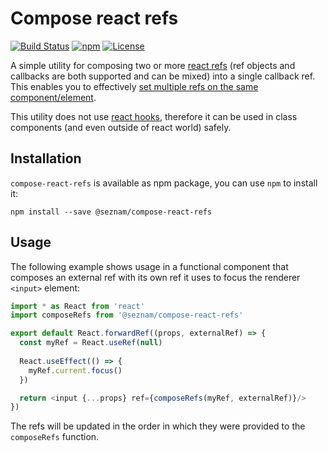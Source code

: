 # Compose react refs

[![Build Status](https://travis-ci.org/seznam/compose-react-refs.svg?branch=master)](https://travis-ci.org/seznam/compose-react-refs)
[![npm](https://img.shields.io/npm/v/@seznam/compose-react-refs.svg)](https://www.npmjs.com/package/@seznam/compose-react-refs)
[![License](https://img.shields.io/npm/l/@seznam/compose-react-refs.svg)](LICENSE)

A simple utility for composing two or more
[react refs](https://reactjs.org/docs/refs-and-the-dom.html) (ref objects and
callbacks are both supported and can be mixed) into a single callback ref. This
enables you to effectively
[set multiple refs on the same component/element](https://github.com/facebook/react/issues/13029).

This utility does not use
[react hooks](https://reactjs.org/docs/hooks-intro.html), therefore it can be
used in class components (and even outside of react world) safely.

## Installation

`compose-react-refs` is available as npm package, you can use `npm` to install
it:

```
npm install --save @seznam/compose-react-refs
```

## Usage

The following example shows usage in a functional component that composes an
external ref with its own ref it uses to focus the renderer `<input>` element:

```typescript jsx
import * as React from 'react'
import composeRefs from '@seznam/compose-react-refs'

export default React.forwardRef((props, externalRef) => {
  const myRef = React.useRef(null)
  
  React.useEffect(() => {
    myRef.current.focus()
  })

  return <input {...props} ref={composeRefs(myRef, externalRef)}/>
})
```

The refs will be updated in the order in which they were provided to the
`composeRefs` function.
